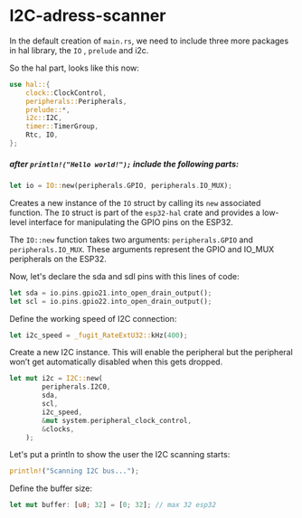 # I2C-adress-scanner



In the default creation of `main.rs`, we need to include three more packages in hal library, the `IO` , `prelude` and i2c.

So the hal part, looks like this now:

```rust
use hal::{
    clock::ClockControl,
    peripherals::Peripherals,
    prelude::*,
    i2c::I2C,
    timer::TimerGroup,
    Rtc, IO,
};
```

##### after `println!("Hello world!");` include the following parts:

```rust
let io = IO::new(peripherals.GPIO, peripherals.IO_MUX);
```

Creates a new instance of the `IO` struct by calling its `new` associated function. The `IO` struct is part of the `esp32-hal` crate and provides a low-level interface for manipulating the GPIO pins on the ESP32.

The `IO::new` function takes two arguments: `peripherals.GPIO` and `peripherals.IO_MUX`. These arguments represent the GPIO and IO_MUX peripherals on the ESP32.

Now, let's declare the sda and sdl pins with this lines of code:

```rust
let sda = io.pins.gpio21.into_open_drain_output();
let scl = io.pins.gpio22.into_open_drain_output();
```

Define the working speed of I2C connection: 

```rust
let i2c_speed = _fugit_RateExtU32::kHz(400);
```

Create a new I2C instance. This will enable the peripheral but the peripheral won’t get automatically disabled when this gets dropped.

```rust
let mut i2c = I2C::new(
        peripherals.I2C0,
        sda,
        scl,
        i2c_speed,
        &mut system.peripheral_clock_control,
        &clocks,
    );
```

Let's put a println to show the user the I2C scanning starts:

```rust
println!("Scanning I2C bus...");
```

Define the buffer size: 

```rust
let mut buffer: [u8; 32] = [0; 32]; // max 32 esp32
```


